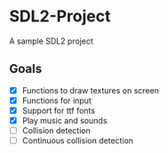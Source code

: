 # SDL2-Project
A sample SDL2 project

## Goals

- [x] Functions to draw textures on screen
- [x] Functions for input
- [x] Support for ttf fonts
- [x] Play music and sounds
- [ ] Collision detection
- [ ] Continuous collision detection 
